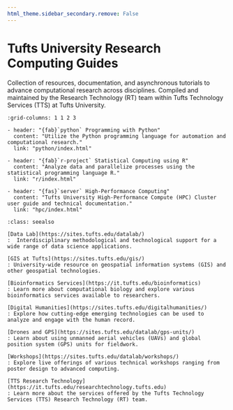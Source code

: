 ```yaml
---
html_theme.sidebar_secondary.remove: False
---
```


# Tufts University Research Computing Guides

Collection of resources, documentation, and asynchronous tutorials to advance computational research across disciplines.
Compiled and maintained by the Research Technology (RT) team within Tufts Technology Services (TTS) at Tufts University.

```{gallery-grid}
:grid-columns: 1 1 2 3

- header: "{fab}`python` Programming with Python"
  content: "Utilize the Python programming language for automation and computational research."
  link: "python/index.html"

- header: "{fab}`r-project` Statistical Computing using R"
  content: "Analyze data and parallelize processes using the statistical programming language R."
  link: "r/index.html"

- header: "{fas}`server` High-Performance Computing"
  content: "Tufts University High-Performance Compute (HPC) Cluster user guide and technical documentation."
  link: "hpc/index.html"
```

```{admonition} Other Useful Resources
:class: seealso

[Data Lab](https://sites.tufts.edu/datalab/)
:  Interdisciplinary methodological and technological support for a wide range of data science applications.

[GIS at Tufts](https://sites.tufts.edu/gis/)
: University-wide resource on geospatial information systems (GIS) and other geospatial technologies.

[Bioinformatics Services](https://it.tufts.edu/bioinformatics)
: Learn more about computational biology and explore various bioinformatics services available to researchers.

[Digital Humanities](https://sites.tufts.edu/digitalhumanities/)
: Explore how cutting-edge emerging technologies can be used to analyze and engage with the human record.

[Drones and GPS](https://sites.tufts.edu/datalab/gps-units/)
: Learn about using unmanned aerial vehicles (UAVs) and global position system (GPS) units for fieldwork.

[Workshops](https://sites.tufts.edu/datalab/workshops/)
: Explore live offerings of various technical workshops ranging from poster design to advanced computing.

[TTS Research Technology](https://it.tufts.edu/researchtechnology.tufts.edu)
: Learn more about the services offered by the Tufts Technology Services (TTS) Research Technology (RT) team.
```
